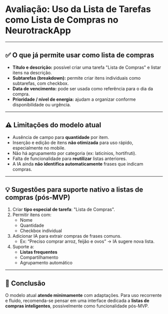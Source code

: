 # Avaliação: Uso da Lista de Tarefas como Lista de Compras no NeurotrackApp

---

## ✅ O que já permite usar como lista de compras

- **Título e descrição:** possível criar uma tarefa "Lista de Compras" e listar itens na descrição.
- **Subtarefas (breakdown):** permite criar itens individuais como subtarefas, com checkbox.
- **Data de vencimento:** pode ser usada como referência para o dia da compra.
- **Prioridade / nível de energia:** ajudam a organizar conforme disponibilidade ou urgência.

---

## ⚠️ Limitações do modelo atual

- Ausência de campo para **quantidade** por item.
- Inserção e edição de itens **não otimizada** para uso rápido, especialmente no mobile.
- Não há agrupamento por categoria (ex: laticínios, hortifruti).
- Falta de funcionalidade para **reutilizar** listas anteriores.
- A IA ainda **não identifica automaticamente** frases que indicam compras.

---

## 💡 Sugestões para suporte nativo a listas de compras (pós-MVP)

1. Criar **tipo especial de tarefa**: "Lista de Compras".
2. Permitir itens com:
   - Nome
   - Quantidade
   - Checkbox individual
3. Adicionar IA para extrair compras de frases comuns.
   - Ex: “Preciso comprar arroz, feijão e ovos” → IA sugere nova lista.
4. Suporte a:
   - **Listas frequentes**
   - Compartilhamento
   - Agrupamento automático

---

## 🧾 Conclusão

O modelo atual **atende minimamente** com adaptações. Para uso recorrente e fluido, recomenda-se pensar em uma interface dedicada a **listas de compras inteligentes**, possivelmente como funcionalidade pós-MVP.